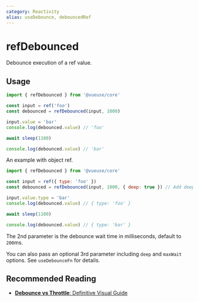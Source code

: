 ```yaml
---
category: Reactivity
alias: useDebounce, debouncedRef
---
```


# refDebounced

Debounce execution of a ref value.

## Usage

```js {4}
import { refDebounced } from '@vueuse/core'

const input = ref('foo')
const debounced = refDebounced(input, 1000)

input.value = 'bar'
console.log(debounced.value) // 'foo'

await sleep(1100)

console.log(debounced.value) // 'bar'
```

An example with object ref.

```js {4}
import { refDebounced } from '@vueuse/core'

const input = ref({ type: 'foo' })
const debounced = refDebounced(input, 1000, { deep: true }) // Add deep to deeply watch changes of input

input.value.type = 'bar'
console.log(debounced.value) // { type: 'foo' }

await sleep(1100)

console.log(debounced.value) // { type: 'bar' }
```

The 2nd parameter is the debounce wait time in milliseconds, default to `200`ms.

You can also pass an optional 3rd parameter including `deep` and `maxWait` options. See `useDebounceFn` for details.

## Recommended Reading

- [**Debounce vs Throttle**: Definitive Visual Guide](https://redd.one/blog/debounce-vs-throttle)

